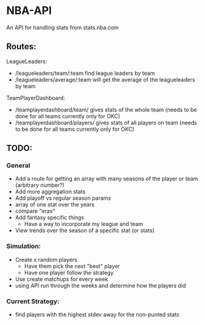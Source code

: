 # NBA-API
An API for handling stats from stats.nba.com

## Routes:
LeagueLeaders:
- /leagueleaders/team/:team find league leaders by team
- /leagueleaders/average/:team will get the average of the leagueleaders by team

TeamPlayerDashboard:
- /teamplayerdashboard/team/ gives stats of the whole team (needs to be done for all teams currently only for OKC)
- /teamplayerdashboard/players/ gives stats of all players on team (needs to be done for all teams currently only for OKC)

## TODO:
### General
- Add a route for getting an array with many seasons of the player or team (arbitrary number?)
- Add more aggregation stats
- Add playoff vs regular season params
- array of one stat over the years
- compare "eras"
- Add fantasy specific things
  - Have a way to incorporate my league and team
- View trends over the season of a specific stat (or stats)


### Simulation:
- Create x random players
  - Have them pick the next "best" player
  - Have one player follow the strategy
- Use create matchups for every week
- using API run through the weeks and determine how the players did

### Current Strategy:
- find players with the highest stdev away for the non-punted stats 
